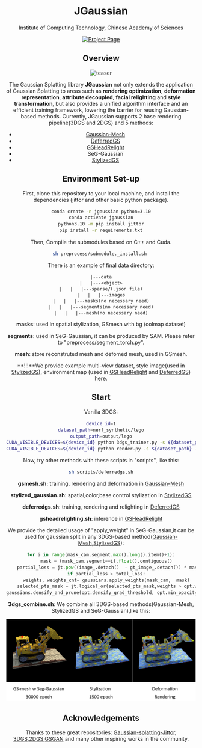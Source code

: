 <div align="center">
<h1>JGaussian</h1>
    <p>Institute of Computing Technology, Chinese Academy of Sciences</p>

<div align="center"><a href="http://www.geometrylearning.com/JittorGL"><img src="https://img.shields.io/badge/Project_Page-green" alt="Project Page"></a>


## Overview

![teaser](assets\teaser.png)

The Gaussian Splatting library **JGaussian** not only extends the application of Gaussian Splatting to areas such as **rendering optimization**, **deformation representation**, **attribute decoupled**, **facial relighting** and **style transformation**, but also provides a unified algorithm interface and an efficient training framework, lowering the barrier for reusing Gaussian-based methods. Currently, JGaussian supports 2 base rendering pipeline(3DGS and 2DGS) and 5 methods: 

- [Gaussian-Mesh](https://dl.acm.org/doi/10.1145/3687756)
- [DeferredGS](https://arxiv.org/abs/2404.09412)
- [GSHeadRelight](https://dl.acm.org/doi/10.1145/3721238.3730614)
- SeG-Gaussian
- [StylizedGS](https://arxiv.org/abs/2404.05220)


## Environment Set-up

First, clone this repository to your local machine, and install the dependencies (jittor and other basic python package). 

```bash
conda create -n jgaussian python=3.10
conda activate jgaussian
python3.10 -m pip install jittor
pip install -r requirements.txt
```

Then, Compile the submodules based on C++ and Cuda. 

```bash
sh preprocess/submodule._install.sh 
```

There is an example of final data directory:

```
|---data
|   |---<object>
|   |   |---sparse/(.json file)
|   |   |---images
|   |   |---masks(no necessary need)
|   |   |---segments(no necessary need)
|   |   |---mesh(no necessary need)
```

**masks**: used in spatial stylization, GSmesh with bg (colmap dataset)

**segments**: used in SeG-Gaussian, it can be produced by SAM. Please refer to "preprocess/segment_torch.py".

**mesh**:  store reconstruted mesh and defomed mesh, used in GSmesh.



**!!!**We provide example multi-view dataset, style image(used in [StylizedGS](https://arxiv.org/abs/2404.05220)), environment map (used in [GSHeadRelight](https://dl.acm.org/doi/10.1145/3721238.3730614) and [DeferredGS](https://arxiv.org/abs/2404.09412))  here.

## Start

Vanilla 3DGS:

```bash
device_id=1
dataset_path=nerf_synthetic/lego
output_path=output/lego
CUDA_VISIBLE_DEVICES=${device_id} python 3dgs_trainer.py -s ${dataset_path} -m ${output_path} 
CUDA_VISIBLE_DEVICES=${device_id} python render.py -s ${dataset_path} -m ${output_path}
```



Now, try other methods with these scripts in "scripts", like this:

```bash
sh scripts/deferredgs.sh
```

**gsmesh.sh:** training, rendering and deformation in [Gaussian-Mesh](https://dl.acm.org/doi/10.1145/3687756)

**stylized_gaussian.sh**: spatial,color,base control stylization in [StylizedGS](https://arxiv.org/abs/2404.05220)

**deferredgs.sh**: training, rendering and relighting in [DeferredGS](https://arxiv.org/abs/2404.09412)

**gsheadrelighting.sh**: inference in [GSHeadRelight](https://dl.acm.org/doi/10.1145/3721238.3730614)



We provide the detailed usage of "apply_weight" in SeG-Gaussian,it can be used for gaussian split in any 3DGS-based method([Gaussian-Mesh](https://dl.acm.org/doi/10.1145/3687756),[StylizedGS](https://arxiv.org/abs/2404.05220)):

```python
for i in range(mask_cam.segment.max().long().item()+1):
	mask = (mask_cam.segment==i).float().contiguous()
	partial_loss = jt.pow((image_.detach()  - gt_image_.detach()) * mask,2).sum(0).sqrt().sum() / mask.sum()
	if partial_loss > total_loss:
	weights, weights_cnt= gaussians.apply_weights(mask_cam,  mask)
	selected_pts_mask = jt.logical_or(selected_pts_mask,weights > opt.weight_th)
gaussians.densify_and_prune(opt.densify_grad_threshold, opt.min_opacity, scene.cameras_extent, size_threshold,selected_pts_mask=selected_pts_mask)
```



**3dgs_combine.sh**: We combine all 3DGS-based methods(Gaussian-Mesh, StylizedGS and SeG-Gaussian),like this:

![3DGScombination](assets/3DGScombination.png)

## Acknowledgements

Thanks to these great repositories: [Gaussian-splatting-Jittor](https://github.com/otakuxiang/gaussian-splatting-jittor.git), [3DGS](https://github.com/graphdeco-inria/gaussian-splatting/),[2DGS]( https://github.com/hbb1/2d-gaussian-splatting),[GSGAN](https://github.com/hse1032/GSGANand ) and many other inspiring works in the community.

